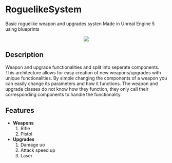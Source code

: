 # RoguelikeSystem

Basic roguelike weapon and upgrades systen
Made in Unreal Engine 5 using blueprints

<p align="center">
  <img src="Assets/Gifs/gameplay.gif"><br/>
</p>

## Description
Weapon and upgrade functionalities and split into seperate components. This architecture allows for easy creation of new weapons/upgrades with unique functionalities.
By simple changing the components of a weapon you can easily change its parameters and how it functions. 
The weapon and upgrade classes do not know how they function, they only call their corresponding components to handle the functionality.

## Features
- **Weapons**
  1. Rifle
  2. Pistol
- **Upgrades**
  1. Damage uo
  2. Attack speed up
  3. Laser
 
